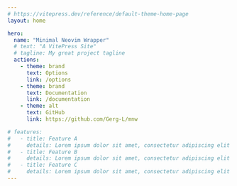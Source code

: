 ```yaml
---
# https://vitepress.dev/reference/default-theme-home-page
layout: home

hero:
  name: "Minimal Neovim Wrapper"
  # text: "A VitePress Site"
  # tagline: My great project tagline
  actions:
    - theme: brand
      text: Options
      link: /options
    - theme: brand
      text: Documentation
      link: /documentation
    - theme: alt
      text: GitHub
      link: https://github.com/Gerg-L/mnw

# features:
#   - title: Feature A
#     details: Lorem ipsum dolor sit amet, consectetur adipiscing elit
#   - title: Feature B
#     details: Lorem ipsum dolor sit amet, consectetur adipiscing elit
#   - title: Feature C
#     details: Lorem ipsum dolor sit amet, consectetur adipiscing elit
---
```


